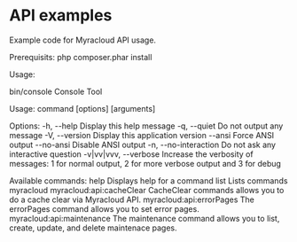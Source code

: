 # API examples
Example code for Myracloud API usage.

Prerequisits:
  php composer.phar install

Usage:

  bin/console
  Console Tool

  Usage:
    command [options] [arguments]

  Options:
    -h, --help            Display this help message
    -q, --quiet           Do not output any message
    -V, --version         Display this application version
        --ansi            Force ANSI output
        --no-ansi         Disable ANSI output
    -n, --no-interaction  Do not ask any interactive question
    -v|vv|vvv, --verbose  Increase the verbosity of messages: 1 for normal output, 2 for more verbose output and 3 for debug

  Available commands:
    help                       Displays help for a command
    list                       Lists commands
   myracloud
    myracloud:api:cacheClear   CacheClear commands allows you to do a cache clear via Myracloud API.
    myracloud:api:errorPages   The errorPages command allows you to set error pages.
    myracloud:api:maintenance  The maintenance command allows you to list, create, update, and delete maintenace pages.
